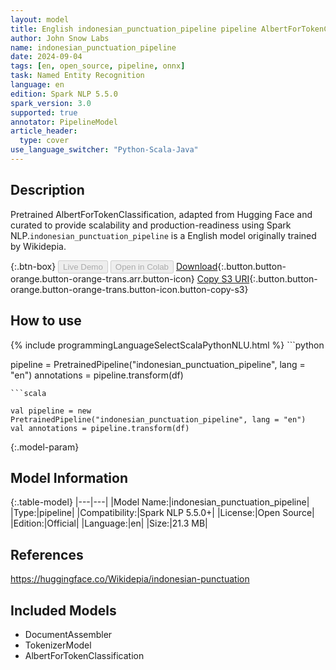 ```yaml
---
layout: model
title: English indonesian_punctuation_pipeline pipeline AlbertForTokenClassification from Wikidepia
author: John Snow Labs
name: indonesian_punctuation_pipeline
date: 2024-09-04
tags: [en, open_source, pipeline, onnx]
task: Named Entity Recognition
language: en
edition: Spark NLP 5.5.0
spark_version: 3.0
supported: true
annotator: PipelineModel
article_header:
  type: cover
use_language_switcher: "Python-Scala-Java"
---
```


## Description

Pretrained AlbertForTokenClassification, adapted from Hugging Face and curated to provide scalability and production-readiness using Spark NLP.`indonesian_punctuation_pipeline` is a English model originally trained by Wikidepia.

{:.btn-box}
<button class="button button-orange" disabled>Live Demo</button>
<button class="button button-orange" disabled>Open in Colab</button>
[Download](https://s3.amazonaws.com/auxdata.johnsnowlabs.com/public/models/indonesian_punctuation_pipeline_en_5.5.0_3.0_1725486985329.zip){:.button.button-orange.button-orange-trans.arr.button-icon}
[Copy S3 URI](s3://auxdata.johnsnowlabs.com/public/models/indonesian_punctuation_pipeline_en_5.5.0_3.0_1725486985329.zip){:.button.button-orange.button-orange-trans.button-icon.button-copy-s3}

## How to use



<div class="tabs-box" markdown="1">
{% include programmingLanguageSelectScalaPythonNLU.html %}
```python

pipeline = PretrainedPipeline("indonesian_punctuation_pipeline", lang = "en")
annotations =  pipeline.transform(df)   

```
```scala

val pipeline = new PretrainedPipeline("indonesian_punctuation_pipeline", lang = "en")
val annotations = pipeline.transform(df)

```
</div>

{:.model-param}
## Model Information

{:.table-model}
|---|---|
|Model Name:|indonesian_punctuation_pipeline|
|Type:|pipeline|
|Compatibility:|Spark NLP 5.5.0+|
|License:|Open Source|
|Edition:|Official|
|Language:|en|
|Size:|21.3 MB|

## References

https://huggingface.co/Wikidepia/indonesian-punctuation

## Included Models

- DocumentAssembler
- TokenizerModel
- AlbertForTokenClassification